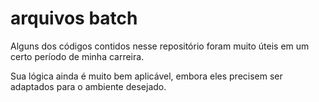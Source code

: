 arquivos batch
==============================
Alguns dos códigos contidos nesse repositório foram muito
úteis em um certo período de minha carreira.

Sua lógica ainda é muito bem aplicável, embora eles precisem ser adaptados
para o ambiente desejado.
